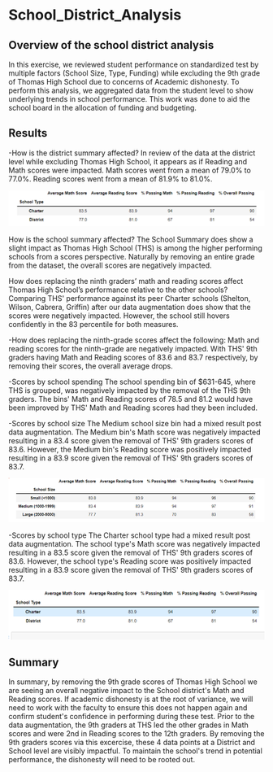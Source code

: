 # School_District_Analysis

## Overview of the school district analysis
In this exercise, we reviewed student performance on standardized test by multiple factors (School Size, Type, Funding) while excluding the 9th grade of Thomas High School due to concerns of Academic dishonesty. To perform this analysis, we aggregated data from the student level to show underlying trends in school performance. This work was done to aid the school board in the allocation of funding and budgeting. 

## Results
-How is the district summary affected?
In review of the data at the district level while excluding Thomas High School, it appears as if Reading and Math scores were impacted. Math scores went from a mean of 79.0% to 77.0%. Reading scores went from a mean of 81.9% to 81.0%.  

![District Visual](https://github.com/taxcollecter/School_District_Analysis/blob/3bc561296932cbc55de75f8335c1b167a3541840/Resources/District_Analysis.png)
 
How is the school summary affected?
The School Summary does show a slight impact as Thomas High School (THS) is among the higher performing schools from a scores perspective. Naturally by removing an entire grade from the dataset, the overall scores are negatively impacted.

How does replacing the ninth graders’ math and reading scores affect Thomas High School’s performance relative to the other schools?
Comparing THS' performance against its peer Charter schools (Shelton, Wilson, Cabrera, Griffin) after our data augmentation does show that the scores were negatively impacted. However, the school still hovers confidently in the 83 percentile for both measures. 

-How does replacing the ninth-grade scores affect the following:
Math and reading scores for the ninth-grade are negatively impacted. With THS' 9th graders having Math and Reading scores of 83.6 and 83.7 respectively, by removing their scores, the overall average drops. 
        
-Scores by school spending
The school spending bin of $631-645, where THS is grouped, was negatively impacted by the removal of the THS 9th graders. The bins' Math and Reading scores of 78.5 and 81.2 would have been improved by THS' Math and Reading scores had they been included. 

-Scores by school size
The Medium school size bin had a mixed result post data augmentation. The Medium bin's Math score was negatively impacted resulting in a 83.4 score given the removal of THS' 9th graders scores of 83.6. However, the Medium bin's Reading score was positively impacted resulting in a 83.9 score given the removal of THS' 9th graders scores of 83.7.

![School Size](https://github.com/taxcollecter/School_District_Analysis/blob/c2a6d5b4d0809b38582001b98825f0989628d167/Resources/School_size.png)
     
-Scores by school type
The Charter school type had a mixed result post data augmentation. The school type's Math score was negatively impacted resulting in a 83.5 score given the removal of THS' 9th graders scores of 83.6. However, the school type's Reading score was positively impacted resulting in a 83.9 score given the removal of THS' 9th graders scores of 83.7.

![School Type](https://github.com/taxcollecter/School_District_Analysis/blob/c2a6d5b4d0809b38582001b98825f0989628d167/Resources/School_Type.png)

## Summary
In summary, by removing the 9th grade scores of Thomas High School we are seeing an overall negative impact to the School district's Math and Reading scores. If academic dishonesty is at the root of variance, we will need to work with the faculty to ensure this does not happen again and confirm student's confidence in performing during these test. Prior to the data augmentation, the 9th graders at THS led the other grades in Math scores and were 2nd in Reading scores to the 12th graders. By removing the 9th graders scores via this excercise, these 4 data points at a District and School level are visibly impactful. To maintain the school's trend in potential performance, the dishonesty will need to be rooted out. 
